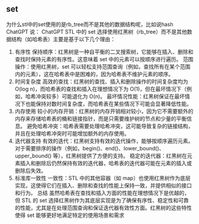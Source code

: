 ## set

为什么stl中的set使用的是rb_tree而不是其他的数据结构呢，比如说hash
ChatGPT 说：
ChatGPT
STL 中的 set 选择使用红黑树（rb_tree）而不是其他数据结构（如哈希表）主要是基于以下几个理由：

1. 有序性
保持顺序：红黑树是一种自平衡的二叉搜索树，它能够在插入、删除和查找时保持元素的有序性。这意味着 set 中的元素可以按顺序进行遍历。
范围操作：使用红黑树，set 可以轻松支持范围查询（例如，查找所有在某个范围内的元素），这在哈希表中是困难的，因为哈希表不维护元素的顺序。
2. 时间复杂度
高效的查找：红黑树的查找、插入和删除操作的时间复杂度均为 O(log n)，而哈希表的查找和插入在理想情况下为 O(1)，但在最坏情况下（例如，哈希冲突较多）可能退化为 O(n)。
最坏情况性能：红黑树保证在最坏情况下也能保持对数时间复杂度，而哈希表在某些情况下可能会显著降低性能。
3. 内存使用
较小的内存开销：红黑树的内存开销相对较小，因为它不需要额外的内存来存储哈希表的桶和链接指针，而是只需要维护树的节点和少量的平衡信息。
避免哈希冲突：哈希表需要处理哈希冲突，这可能导致复杂的链接结构，并且在处理哈希冲突时可能增加额外的内存使用。
4. 迭代器支持
有效的迭代：红黑树支持有效的迭代操作，能够按顺序遍历元素。对于需要排序的操作（例如，begin()、end()、lower_bound()、upper_bound() 等），红黑树提供了方便的支持。
稳定的迭代器：红黑树在元素插入和删除后仍然保持有效的迭代器，哈希表的迭代器可能在元素的插入或删除后失效。
5. 标准库一致性
一致性：STL 中的其他容器（如 map）也使用红黑树作为底层实现，这使得它们在插入、删除和查找的性能上保持一致，并提供相似的接口和行为。
总结
虽然哈希表在查找和插入方面的性能在理想情况下是优越的，但 STL 的 set 选择红黑树作为其底层实现是为了确保有序性、稳定性和可靠的性能，尤其是在处理范围查询和保证迭代器有效性方面。红黑树的这些特性使得 set 能够更好地满足特定的使用场景和需求
